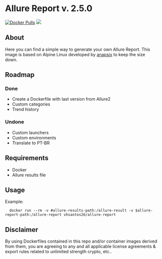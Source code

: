 # Allure Report v. 2.5.0 

[![Docker Pulls](https://img.shields.io/docker/pulls/vhsantos26/allure-report.svg)](https://hub.docker.com/r/vhsantos26/allure-report/) [![](https://images.microbadger.com/badges/image/vhsantos26/allure-report.svg)](https://microbadger.com/images/vhsantos26/allure-report)


## About

Here you can find a simple way to generate your own Allure Report. This image is based on Alpine Linux developed by [anapsix](https://hub.docker.com/r/anapsix/) to keep the size down.

## Roadmap

### Done

- Create a Dockerfile with last version from Allure2
- Custom categories
- Trend history

### Undone

- Custom launchers
- Custom environments
- Translate to PT-BR

## Requirements

- Docker
- Allure results file

## Usage

Example: 

```docker
  docker run --rm -v #allure-results-path:/allure-result -v $allure-report-path:/allure-report vhsantos26/allure-report
```

## Disclaimer

By using Dockerfiles contained in this repo and/or container images derived from them, you are agreeing to any and all applicable license agreements & export rules related to unlimited strength crypto, etc..